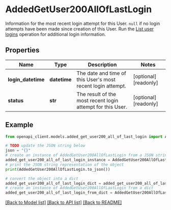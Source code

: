 # AddedGetUser200AllOfLastLogin

Information for the most recent login attempt for this User.  `null` if no login attempts have been made since creation of this User.  Run the [List user logins](https://techdocs.akamai.com/linode-api/reference/get-account-logins) operation for additional login information.

## Properties

Name | Type | Description | Notes
------------ | ------------- | ------------- | -------------
**login_datetime** | **datetime** | The date and time of this User&#39;s most recent login attempt. | [optional] [readonly] 
**status** | **str** | The result of the most recent login attempt for this User. | [optional] [readonly] 

## Example

```python
from openapi_client.models.added_get_user200_all_of_last_login import AddedGetUser200AllOfLastLogin

# TODO update the JSON string below
json = "{}"
# create an instance of AddedGetUser200AllOfLastLogin from a JSON string
added_get_user200_all_of_last_login_instance = AddedGetUser200AllOfLastLogin.from_json(json)
# print the JSON string representation of the object
print(AddedGetUser200AllOfLastLogin.to_json())

# convert the object into a dict
added_get_user200_all_of_last_login_dict = added_get_user200_all_of_last_login_instance.to_dict()
# create an instance of AddedGetUser200AllOfLastLogin from a dict
added_get_user200_all_of_last_login_from_dict = AddedGetUser200AllOfLastLogin.from_dict(added_get_user200_all_of_last_login_dict)
```
[[Back to Model list]](../README.md#documentation-for-models) [[Back to API list]](../README.md#documentation-for-api-endpoints) [[Back to README]](../README.md)


